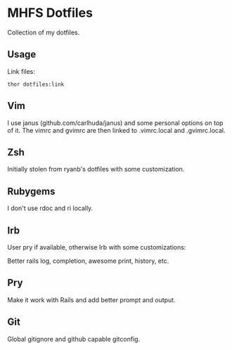 MHFS Dotfiles
=============

Collection of my dotfiles.

Usage
-----

Link files:

    thor dotfiles:link

Vim
---

I use janus (github.com/carlhuda/janus) and some personal options on
top of it. The vimrc and gvimrc are then linked to .vimrc.local and
.gvimrc.local.

Zsh
---

Initially stolen from ryanb's dotfiles with some customization.

Rubygems
--------

I don't use rdoc and ri locally.

Irb
---

User pry if available, otherwise Irb with some customizations:

Better rails log, completion, awesome print, history, etc.

Pry
---

Make it work with Rails and add better prompt and output.

Git
---

Global gitignore and github capable gitconfig.
